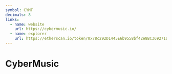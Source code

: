 ```yaml
---
symbol: CYMT
decimals: 8
links:
  - name: website
    url: https://cybermusic.io/
  - name: explorer
    url: https://etherscan.io/token/0x78c292D1445E6b9558bf42e8BC369271DeD062eA
---
```


# CyberMusic
